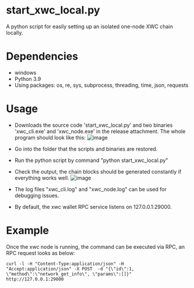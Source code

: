 # start_xwc_local.py

A python script for easily setting up an isolated one-node XWC chain locally.

# Dependencies
* windows
* Python 3.9
* Using packages: os, re, sys, subprocess, threading, time, json, requests
  

# Usage

* Downloads the source code 'start_xwc_local.py' and two binaries 'xwc_cli.exe' and 'xwc_node.exe' in the release attachment. The whole program should look like this:
![image](https://user-images.githubusercontent.com/92837072/142399292-23a633c6-3784-4dae-b1d0-ddf85a4045c3.png)

* Go into the folder that the scripts and binaries are restored.
* Run the python script by command "python start_xwc_local.py"
* Check the output, the chain blocks should be generated constantly if everything works well.
![image](https://user-images.githubusercontent.com/92837072/142399639-57e4172e-a256-454b-aeab-1438e813a15c.png)

* The log files "xwc_cli.log" and "xwc_node.log" can be used for debugging issues.
* By default, the xwc wallet RPC service listens on 127.0.0.1:29000.


# Example

Once the xwc node is running, the command can be executed via RPC, an RPC request looks as below:

```shell
curl -l -H "Content-Type:application/json" -H "Accept:application/json" -X POST  -d "{\"id\":1, \"method\":\"network_get_info\", \"params\":[]}" http://127.0.0.1:29000
```
